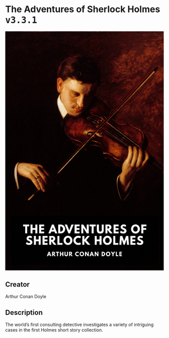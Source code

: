 
# The Adventures of Sherlock Holmes <kbd>v3.3.1</kbd>

<center>
  <img src="./cover-1024.jpg"/>
</center>

## Creator
Arthur Conan Doyle

## Description
The world’s first consulting detective investigates a variety of intriguing cases in the first Holmes short story collection.
